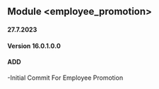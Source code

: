 ## Module <employee_promotion>
#### 27.7.2023
#### Version 16.0.1.0.0
#### ADD
-Initial Commit For Employee Promotion
